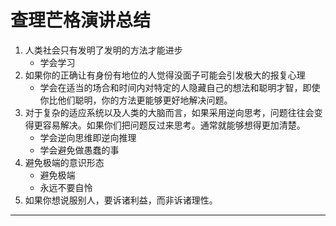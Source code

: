 # 查理芒格演讲总结

1. 人类社会只有发明了发明的方法才能进步
	- 学会学习
2. 如果你的正确让有身份有地位的人觉得没面子可能会引发极大的报复心理
	- 学会在适当的场合和时间内对特定的人隐藏自己的想法和聪明才智，即使你比他们聪明，你的方法更能够更好地解决问题。
3. 对于复杂的适应系统以及人类的大脑而言，如果采用逆向思考，问题往往会变得更容易解决。如果你们把问题反过来思考。通常就能够想得更加清楚。
	- 学会逆向思维即逆向推理
	- 学会避免做愚蠢的事
4. 避免极端的意识形态
	- 避免极端
	- 永远不要自怜
5. 如果你想说服别人，要诉诸利益，而非诉诸理性。

--- 
